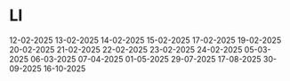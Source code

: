 # LI
12-02-2025
13-02-2025
14-02-2025
15-02-2025
17-02-2025
19-02-2025
20-02-2025
21-02-2025
22-02-2025
23-02-2025
24-02-2025
05-03-2025
06-03-2025
07-04-2025
01-05-2025
29-07-2025
17-08-2025
30-09-2025
16-10-2025
